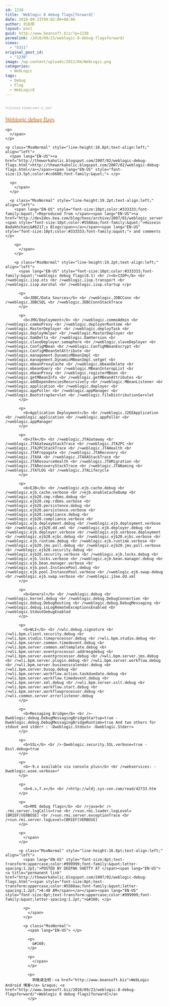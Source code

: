 ```yaml
---
id: 1238
title: 'Weblogic 8 debug flags[forward]'
date: 2010-09-23T09:02:00+00:00
author: 刘长炯
layout: post
guid: http://www.beansoft.biz/?p=1238
permalink: /2010/09/23/weblogic-8-debug-flagsforward/
views:
  - "5311"
original_post_id:
  - "1238"
image: /wp-content/uploads/2012/04/WebLogic.png
categories:
  - WebLogic
tags:
  - Debug
  - Flag
  - WebLogic8
---
```

</p> 

<p class="MsoNormal" style="line-height:16.8pt;text-align:left;margin:18pt 0 6pt;" align="left">
  <span lang="EN-US" style="font-size:8pt;text-transform:uppercase;color:#999999;font-family:&quot;letter-spacing:2.4pt;">TUESDAY, FEBRUARY 13, 2007 </p> 
  
  <p>
    </span>
  </p>
  
  <p class="MsoNormal" style="line-height:16.8pt;text-align:left;" align="left">
    <a name="1865764147749548852"></a><span lang="EN-US" style="font-size:13.5pt;color:#cc6600;font-family:&quot;"><a href="http://theworkaholic.blogspot.com/2007/02/weblogic-debug-flags.html"><span style="color:#cc6600;">Weblogic debug flags</span></a> </p> 
    
    <p>
      </span>
    </p>
    
    <p class="MsoNormal" style="line-height:16.8pt;text-align:left;" align="left">
      <span lang="EN-US"><a href="http://theworkaholic.blogspot.com/2007/02/weblogic-debug-flags.html">http://theworkaholic.blogspot.com/2007/02/weblogic-debug-flags.html</a></span><span lang="EN-US" style="font-size:13.5pt;color:#cc6600;font-family:&quot;"> </p> 
      
      <p>
        </span>
      </p>
      
      <p class="MsoNormal" style="line-height:19.2pt;text-align:left;" align="left">
        <span lang="EN-US" style="font-size:10pt;color:#333333;font-family:&quot;">Reproduced from </span><span lang="EN-US"><a href="http://dev2dev.bea.com/blog/hoos/archive/2007/01/weblogic_server.html"><span style="font-size:10pt;color:#5588aa;font-family:&quot;">Hussein Badakhchani&#8217;s Blog</span></a></span><span lang="EN-US" style="font-size:10pt;color:#333333;font-family:&quot;"> and comments </p> 
        
        <p>
          </span>
        </p>
        
        <p class="MsoNormal" style="line-height:19.2pt;text-align:left;" align="left">
          <span lang="EN-US" style="font-size:10pt;color:#333333;font-family:&quot;">weblogic debug flags(8.1) <br /><b>IIOP</b> <br />weblogic.iiop.ots <br />weblogic.iiop.transport <br />weblogic.iiop.marshal <br />weblogic.iiop.startup </p> 
          
          <p>
            <b>JDBC/Data Sources</b> <br />weblogic.JDBCConn <br />weblogic.JDBCSQL <br />weblogic.JDBCConnStackTrace
          </p>
          
          <p>
            <b>JMX/Deployment</b> <br />weblogic.commoAdmin <br />weblogic.commoProxy <br />weblogic.deployerRuntime <br />weblogic.MasterDeployer <br />weblogic.deployTask <br />weblogic.deployHelper <br />weblogic.MasterDeployer <br />weblogic.OamDelta <br />weblogic.OamVersion <br />weblogic.slaveDeployer.semaphore <br />weblogic.slaveDeployer <br />weblogic.ConfigMBean <br />weblogic.ConfigMBeanEncrypt <br />weblogic.ConfigMBeanSetAttribute <br />weblogic.management.DynamicMBeanImpl <br />weblogic.management.DynamicMBeanImpl.setget <br />weblogic.mbeanProxyCache <br />weblogic.mbeanDelete <br />weblogic.mbeanQuery <br />weblogic.MBeanInteropList <br />weblogic.mbeanProxy <br />weblogic.registerMBean <br />weblogic.getMBeanInfo <br />weblogic.getMBeanAttributes <br />weblogic.addDependenciesRecursively <br />weblogic.MBeanListener <br />weblogic.application <br />weblogic.deployer <br />weblogic.appPoller <br />weblogic.appManager <br />weblogic.BootstrapServlet <br />weblogic.fileDistributionServlet
          </p>
          
          <p>
            <b>Application Deployment</b> <br />weblogic.J2EEApplication <br />weblogic.application <br />weblogic.appPoller <br />weblogic.appManager
          </p>
          
          <p>
            <b>JTA</b> <br />weblogic.JTAGateway <br />weblogic.JTAGatewayStackTrace <br />weblogic.JTA2PC <br />weblogic.JTA2PCStackTrace <br />weblogic.JTAHealth <br />weblogic.JTAPropagate <br />weblogic.JTARecovery <br />weblogic.JTAXA <br />weblogic.JTAXAStackTrace <br />weblogic.JTAResourceHealth <br />weblogic.JTAMigration <br />weblogic.JTARecoveryStackTrace <br />weblogic.JTANaming <br />weblogic.JTATLOG <br />weblogic.JTALifecycle
          </p>
          
          <p>
            <b>EJB</b> <br />weblogic.ejb.cache.debug <br />weblogic.ejb.cache.verbose <br />ejb.enableCacheDump <br />weblogic.ejb20.cmp.rdbms.debug <br />weblogic.ejb20.cmp.rdbms.verbose <br />weblogic.ejb20.persistence.debug <br />weblogic.ejb20.persistence.verbose <br />weblogic.ejb20.compliance.debug <br />weblogic.ejb20.compliance.verbose <br />weblogic.ejb.deployment.debug <br />weblogic.ejb.deployment.verbose <br />weblogic.ejb20.dd.xml <br />weblogic.ejb.deployer.debug <br />weblogic.ejb.deployer.verbose <br />weblogic.ejb.verbose.deployment <br />weblogic.ejb20.ejbc.debug <br />weblogic.ejb20.ejbc.verbose <br />weblogic.ejb.runtime.debug <br />weblogic.ejb.runtime.verbose <br />weblogic.ejb20.jms.poll.debug <br />weblogic.ejb20.jms.poll.verbose <br />weblogic.ejb20.security.debug <br />weblogic.ejb20.security.verbose <br />weblogic.ejb.locks.debug <br />weblogic.ejb.locks.verbose <br />weblogic.ejb.bean.manager.debug <br />weblogic.ejb.bean.manager.verbose <br />weblogic.ejb.pool.InstancePool.debug <br />weblogic.ejb.pool.InstancePool.verbose <br />weblogic.ejb.swap.debug <br />weblogic.ejb.swap.verbose <br />weblogic.j2ee.dd.xml
          </p>
          
          <p>
            <b>General</b> <br />weblogic.debug <br />weblogic.kernel.debug <br />weblogic.debug.DebugConnection <br />weblogic.debug.DebugRouting <br />weblogic.debug.DebugMessaging <br />weblogic.debug.isLogRemoteExceptionsEnabled <br />weblogic.StdoutDebugEnabled
          </p>
          
          <p>
            <b>WLI</b> <br />wlc.debug.signature <br />wli.bpm.client.security.debug <br />wli.bpm.studio.timeprocessor.debug <br />wli.bpm.studio.debug <br />wli.bpm.server.common.timedevent.debug <br />wli.bpm.server.common.xmltemplate.debug <br />wli.bpm.server.eventprocessor.addrmsgdebug <br />wli.bpm.server.eventprocessor.debug <br />wli.bpm.server.jms.debug <br />wli.bpm.server.plugin.debug <br />wli.bpm.server.workflow.debug <br />wli.bpm.server.businesscalendar.debug <br />wli.bpm.server.busop.debug <br />wli.bpm.server.workflow.action.taskduedate.debug <br />wli.bpm.server.workflow.timedevent.debug <br />wli.bpm.server.xml.debug <br />wli.bpm.server.xslt.debug <br />wli.bpm.server.workflow.start.debug <br />wli.bpm.server.workflowprocessor.debug <br />wli.common.server.errorlistener.debug
          </p>
          
          <p>
            <b>Messaging Bridge</b> <br />-Dweblogic.debug.DebugMessagingBridgeStartup=true -Dweblogic.debug.DebugMessagingBridgeRuntime=true And two others for stdout and stderr : -Dweblogic.Stdout= -Dweblogic.Stderr=
          </p>
          
          <p>
            <b>SSL</b> <br />-Dweblogic.security.SSL.verbose=true -Dssl.debug=true
          </p>
          
          <p>
            <b>-9.x available via console plus</b> <br />webservices: -Dweblogic.wsee.verbose=*
          </p>
          
          <p>
            <b>6.x,7.x</b> <br />http://wldj.sys-con.com/read/42733.htm
          </p>
          
          <p>
            <b>RMI debug flags</b> <br />java<br /> .rmi.server.logCalls=true <br />sun.rmi.loader.logLevel=[BRIEF|VERBOSE] <br />sun.rmi.server.exceptionTrace <br />sun.rmi.server.logLevel=[BRIEF|VERBOSE]
          </p>
          
          <p>
            </span>
          </p>
          
          <p class="MsoNormal" style="line-height:16.8pt;text-align:left;" align="left">
            <span lang="EN-US" style="font-size:8pt;text-transform:uppercase;color:#999999;font-family:&quot;letter-spacing:1.2pt;">POSTED BY DEEPAK SHETTY AT </span><span lang="EN-US"><a title="permanent link" href="http://theworkaholic.blogspot.com/2007/02/weblogic-debug-flags.html"><span style="font-size:8pt;text-transform:uppercase;color:#5588aa;font-family:&quot;letter-spacing:1.2pt;">6:48 AM</span></a></span><span lang="EN-US" style="font-size:8pt;text-transform:uppercase;color:#999999;font-family:&quot;letter-spacing:1.2pt;">&#160; </p> 
            
            <p>
              </span>
            </p>
            
            <p class="MsoNormal">
              <span lang="EN-US"> </p> 
              
              <p>
                &#160;
              </p>
              
              <p>
                </span>
              </p>
              
              <p>
                转载请注明：<a href="http://www.beansoft.biz">WebLogic Android 博客</a> &raquo; <a href="http://www.beansoft.biz/2010/09/23/weblogic-8-debug-flagsforward/">Weblogic 8 debug flags[forward]</a>
              </p>